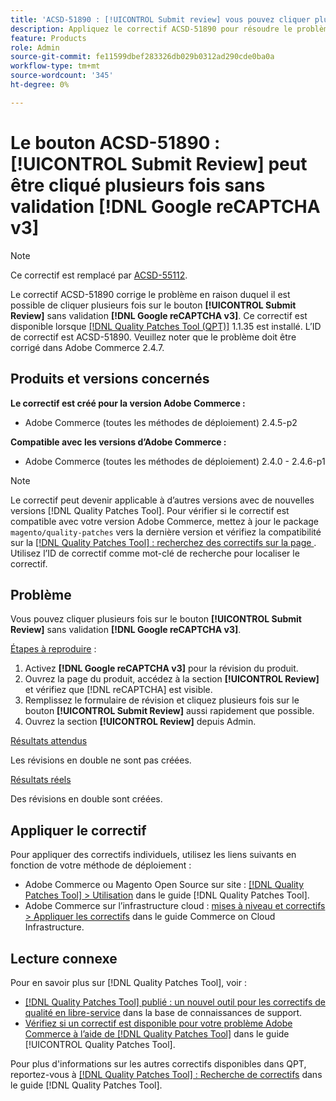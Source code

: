 ```yaml
---
title: 'ACSD-51890 : [!UICONTROL Submit review] vous pouvez cliquer plusieurs fois'
description: Appliquez le correctif ACSD-51890 pour résoudre le problème Adobe Commerce où l’utilisateur peut cliquer plusieurs fois sur le bouton [!UICONTROL Submit Review] sans validation [!DNL Google reCAPTCHA v3] .
feature: Products
role: Admin
source-git-commit: fe11599dbef283326db029b0312ad290cde0ba0a
workflow-type: tm+mt
source-wordcount: '345'
ht-degree: 0%

---
```


# Le bouton ACSD-51890 : **[!UICONTROL Submit Review]** peut être cliqué plusieurs fois sans validation **[!DNL Google reCAPTCHA v3]**

>[!NOTE]
>
>Ce correctif est remplacé par [ACSD-55112](/help/tools/quality-patches-tool/patches-available-in-qpt/v1-1-42/acsd-55112-submit-review-button-can-be-clicked-multiple-times.md).

Le correctif ACSD-51890 corrige le problème en raison duquel il est possible de cliquer plusieurs fois sur le bouton **[!UICONTROL Submit Review]** sans validation **[!DNL Google reCAPTCHA v3]**. Ce correctif est disponible lorsque [[!DNL Quality Patches Tool (QPT)]](https://experienceleague.adobe.com/en/docs/commerce-knowledge-base/kb/announcements/commerce-announcements/magento-quality-patches-released-new-tool-to-self-serve-quality-patches) 1.1.35 est installé. L’ID de correctif est ACSD-51890. Veuillez noter que le problème doit être corrigé dans Adobe Commerce 2.4.7.

## Produits et versions concernés

**Le correctif est créé pour la version Adobe Commerce :**

* Adobe Commerce (toutes les méthodes de déploiement) 2.4.5-p2

**Compatible avec les versions d’Adobe Commerce :**

* Adobe Commerce (toutes les méthodes de déploiement) 2.4.0 - 2.4.6-p1

>[!NOTE]
>
>Le correctif peut devenir applicable à d’autres versions avec de nouvelles versions [!DNL Quality Patches Tool]. Pour vérifier si le correctif est compatible avec votre version Adobe Commerce, mettez à jour le package `magento/quality-patches` vers la dernière version et vérifiez la compatibilité sur la [[!DNL Quality Patches Tool] : recherchez des correctifs sur la page ](https://experienceleague.adobe.com/tools/commerce-quality-patches/index.html). Utilisez l’ID de correctif comme mot-clé de recherche pour localiser le correctif.

## Problème

Vous pouvez cliquer plusieurs fois sur le bouton **[!UICONTROL Submit Review]** sans validation **[!DNL Google reCAPTCHA v3]**.

<u>Étapes à reproduire</u> :

1. Activez **[!DNL Google reCAPTCHA v3]** pour la révision du produit.
1. Ouvrez la page du produit, accédez à la section **[!UICONTROL Review]** et vérifiez que [!DNL reCAPTCHA] est visible.
1. Remplissez le formulaire de révision et cliquez plusieurs fois sur le bouton **[!UICONTROL Submit Review]** aussi rapidement que possible.
1. Ouvrez la section **[!UICONTROL Review]** depuis Admin.

<u>Résultats attendus</u>

Les révisions en double ne sont pas créées.

<u>Résultats réels</u>

Des révisions en double sont créées.

## Appliquer le correctif

Pour appliquer des correctifs individuels, utilisez les liens suivants en fonction de votre méthode de déploiement :

* Adobe Commerce ou Magento Open Source sur site : [[!DNL Quality Patches Tool] > Utilisation](</help/tools/quality-patches-tool/usage.md>) dans le guide [!DNL Quality Patches Tool].
* Adobe Commerce sur l’infrastructure cloud : [mises à niveau et correctifs > Appliquer les correctifs](https://experienceleague.adobe.com/docs/commerce-cloud-service/user-guide/develop/upgrade/apply-patches.html) dans le guide Commerce on Cloud Infrastructure.

## Lecture connexe

Pour en savoir plus sur [!DNL Quality Patches Tool], voir :

* [[!DNL Quality Patches Tool] publié : un nouvel outil pour les correctifs de qualité en libre-service](https://experienceleague.adobe.com/en/docs/commerce-knowledge-base/kb/announcements/commerce-announcements/magento-quality-patches-released-new-tool-to-self-serve-quality-patches) dans la base de connaissances de support.
* [Vérifiez si un correctif est disponible pour votre problème Adobe Commerce à l’aide de  [!DNL Quality Patches Tool]](/help/tools/quality-patches-tool/patches-available-in-qpt/check-patch-for-magento-issue-with-magento-quality-patches.md) dans le guide [!UICONTROL Quality Patches Tool].


Pour plus d&#39;informations sur les autres correctifs disponibles dans QPT, reportez-vous à [[!DNL Quality Patches Tool] : Recherche de correctifs](<https://experienceleague.adobe.com/tools/commerce-quality-patches/index.html>) dans le guide [!DNL Quality Patches Tool].
